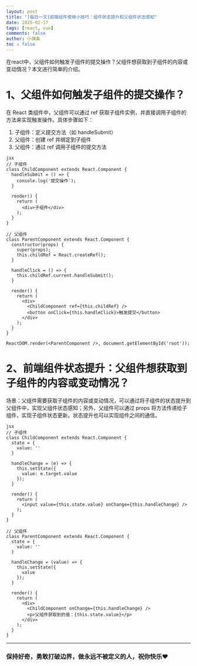 ```yaml
---
layout: post
title: "[每日一文]前端组件使用小技巧：组件状态提升和父组件状态感知"
date: 2025-02-17
tags: [react, vue]
comments: false
author: 小辣条
toc : false
---
```

在react中，父组件如何触发子组件的提交操作？父组件想获取到子组件的内容或变动情况？本文进行简单的介绍。
<!-- more -->

# 1、父组件如何触发子组件的提交操作？
在 React 类组件中，父组件可以通过 ref 获取子组件实例，并直接调用子组件的方法来实现触发操作。具体步骤如下：
1. 子组件：定义提交方法（如 handleSubmit）
2. 父组件：创建 ref 并绑定到子组件
3. 父组件：通过 ref 调用子组件的提交方法

```
jsx
// 子组件
class ChildComponent extends React.Component {
  handleSubmit = () => {
    console.log('提交操作');
  }

  render() {
    return (
      <div>子组件</div>
    );
  }
}

// 父组件
class ParentComponent extends React.Component {
  constructor(props) {
    super(props);
    this.childRef = React.createRef();
  }

  handleClick = () => {
    this.childRef.current.handleSubmit();
  }

  render() {
    return (
      <div>
        <ChildComponent ref={this.childRef} />
        <button onClick={this.handleClick}>触发提交</button>
      </div>
    );
  }
}

ReactDOM.render(<ParentComponent />, document.getElementById('root'));
```

# 2、前端组件状态提升：父组件想获取到子组件的内容或变动情况？
场景：父组件需要获取子组件的内容或变动情况，可以通过将子组件的状态提升到父组件中，实现父组件状态感知；另外，父组件可以通过 props 将方法传递给子组件，实现子组件状态更新。状态提升也可以实现组件之间的通信。

```
jsx
// 子组件
class ChildComponent extends React.Component {
  state = {
    value: ''
  }

  handleChange = (e) => {
    this.setState({
      value: e.target.value
    });
  }

  render() {
    return (
      <input value={this.state.value} onChange={this.handleChange} />
    );
  }
}

// 父组件
class ParentComponent extends React.Component {
  state = {
    value: ''
  }

  handleChange = (value) => {
    this.setState({
      value
    });
  }

  render() {
    return (
      <div>
        <ChildComponent onChange={this.handleChange} />
        <p>父组件获取到的值：{this.state.value}</p>
      </div>
    );
  }
}
```

---
### 保持好奇，勇敢打破边界，做永远不被定义的人，祝你快乐❤️